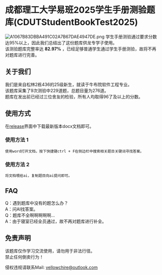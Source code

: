 # 成都理工大学易班2025学生手册测验题库(CDUTStudentBookTest2025)
![A1067B83DBBA491C02A7B67DAE4947DE.png](https://s2.loli.net/2025/09/29/1H3FsvgE62wiJTD.png)
  学生手册测验通过要求分数达95%以上，因此我们总结出了这份题库供龙专学子使用。  
  该测验题库完整率达 **82.97%** ，已经足够普通学生通过学生手册测验，故将不再对题库进行完善。  

## 关于我们
  我们是来自松林2栋436的25级新生，就读于牛布院软件工程专业。  
  该题库采集了9次测验中229道题，总题目量为276道。  
  题库在发出前已经过三位舍友的检验，所有人均取得96了及以上的分数。  

## 使用方式
  在[release](https://github.com/VellowChire/CDUTStudentBookTest2025/release)界面中下载最新版本docx文档即可。  
  ### 使用方法 1
    使用word打开文档，按下快捷键ctrl + F在侧边栏中搜索相关题目关键词寻找答案。
  ### 使用方法 2
    将文档喂给ai，复制题目向ai提问即可。

## FAQ
  Q：遇到题库中没有的题怎么办？  
  A：问AI找答案。  
  Q：题库不全啊啊啊啊啊...  
  A：由于寝室已经全员通过，故不再对题库进行补全。  

## 免责声明
  该题库仅作学习交流使用，请勿用于非法行径。  
  禁止任何倒卖行为！  

  侵权违规请联系Mail: vellowchire@outlook.com
